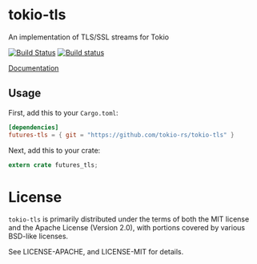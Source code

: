# tokio-tls

An implementation of TLS/SSL streams for Tokio

[![Build Status](https://travis-ci.org/tokio-rs/tokio-tls.svg?branch=master)](https://travis-ci.org/alexcrichton/tokio-tls)
[![Build status](https://ci.appveyor.com/api/projects/status/iiut5d2mts6bt5g1?svg=true)](https://ci.appveyor.com/project/alexcrichton/tokio-tls)

[Documentation](https://tokio-rs.github.io/tokio-tls)

## Usage

First, add this to your `Cargo.toml`:

```toml
[dependencies]
futures-tls = { git = "https://github.com/tokio-rs/tokio-tls" }
```

Next, add this to your crate:

```rust
extern crate futures_tls;
```

# License

`tokio-tls` is primarily distributed under the terms of both the MIT license
and the Apache License (Version 2.0), with portions covered by various BSD-like
licenses.

See LICENSE-APACHE, and LICENSE-MIT for details.

